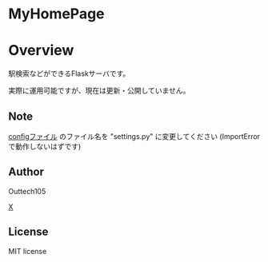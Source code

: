 # MyHomePage

# Overview

駅検索などができるFlaskサーバです。

実際に運用可能ですが、現在は更新・公開していません。

## Note

[configファイル](/settings.py.sample)
のファイル名を "settings.py" に変更してください (ImportErrorで動作しないはずです)

## Author

Outtech105

[X](https://x.com/105techno)

## License

MIT license
